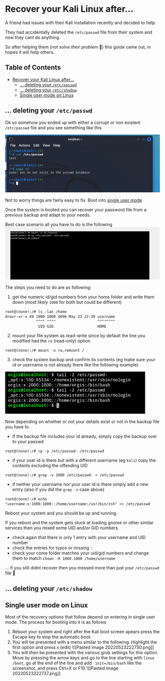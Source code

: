 # Recover your Kali Linux after...
A friend had issues with their Kali installation recently and decided to help.

They had accidentally deleted the `/etc/passwd` file from their system and now they cant do anything.

So after helping them (_not solve their problem_ 🤣) this guide came out, in hopes it will help others.

<h2>Table of Contents</h2>

- [Recover your Kali Linux after...](#recover-your-kali-linux-after)
  - [... deleting your `/etc/passwd`](#-deleting-your-etcpasswd)
  - [... deleting your `/etc/shadow`](#-deleting-your-etcshadow)
  - [Single user mode on Linux](#single-user-mode-on-linux)

## ... deleting your `/etc/passwd`
Ok so somehow you ended up with either a corrupt or non existent `/etc/passwd` file and you see something like this

![](Pasted%20image%2020220523222530.png)

Not to worry things are fairly easy to fix. Boot into [single user mode](#single-user-mode-on-linux)

Once the system is booted you can recover your password file from a previous backup and adapt to your needs.

Best case scenario all you have to do is the following
![](Pasted%20image%2020220523222742.png)


The steps you need to do are as following:
1. get the numeric id/gid numbers from your home folder and write them down (most likely `1000` for both but could be different)
```shell
root@(none):/# ls -lan /home
drwxr-xr-x 49 1000 1000 4096 May 23 22:39 username
              ^^^^ ^^^^                   ^^^^^^^^
               UID GID                    HOME
```
2. mount your file system as read-write since by default the line you modified had the `ro` (read-only) option
```shell
root@(none):/# mount -o rw,remount /
```
3. check the system backup and confirm its contents (eg make sure your id or username is not already there like the following example)

![](Pasted%20image%2020220523230952.png)


Now depending on whether or not your details exist or not in the backup file you have to
* If the backup file includes your id already, simply copy the backup over to your passwd
```shell
root@(none):/# cp -p /etc/passwd- /etc/passwd
```
* if your user id is there but with a different username (eg `kali`) copy the contents excluding the offending UID
```shell
root@(none):/# grep -v 1000 /etc/passwd- > /etc/passwd
```
* if neither your username nor your user id is there simply add a new entry (also if you did the `grep -v` case above)
```shell
root@(none):/# echo "username:x:1000:1000::/home/username:/usr/bin/zsh" >> /etc/passwd
```

Reboot your system and you should be up and running.

If you reboot and the system gets stuck at loading gnome or other similar services then you mixed some UID and/or GID numbers.
* check again that there is only 1 entry with your username and UID number
* check the entries for typos or missing `:`
* check your come folder matches your uid/gid numbers and change them to match `chown -R 1000.1000 /home/username`

... if you still didnt recover then you messed more than just your `/etc/passwd` file 🤣

## ... deleting your `/etc/shadow`


## Single user mode on Linux
Most of the recovery options that follow depend on entering in single user mode. The process for booting into it is as follows

1. Reboot your system and right after the Kali boot screen apears press the Escape key to stop the automatic boot.
2. You will be presented with a menu similar to the following. Highlight the first option and press `e` (edit)
![[Pasted image 20220523222730.png]]
3. You will then be presented with the various grub settings for this option. Move by pressing the arrow keys and go to the line starting with `linux /boot`, go at the end of the line and add ` init=/bin/bash` like the screenshot, and press Ctrl+X or F10
![[Pasted image 20220523222737.png]]
